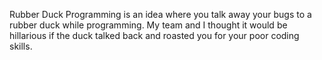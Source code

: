 ---
---

Rubber Duck Programming is an idea where you talk away your bugs to a rubber duck while programming. My team and I thought it would be hillarious if the duck talked back and roasted you for your poor coding skills.


